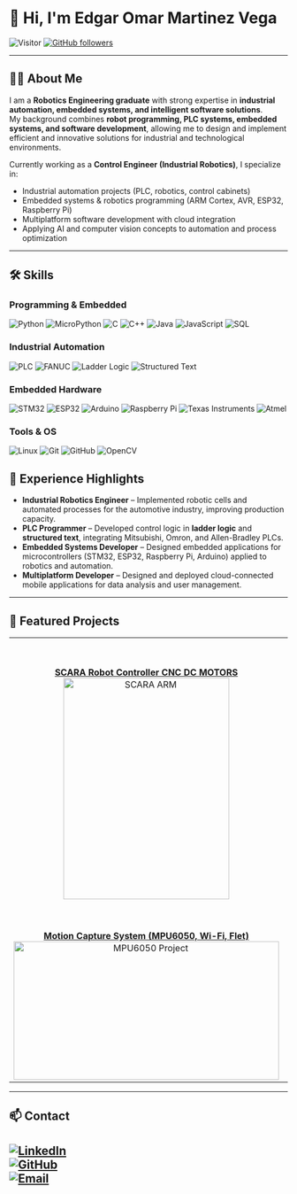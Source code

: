 # 👋 Hi, I'm Edgar Omar Martinez Vega  

![Visitor](https://visitor-badge.laobi.icu/badge?page_id=MemphisOmar.repoName) [![GitHub followers](https://img.shields.io/github/followers/MemphisOmar.svg?style=social&label=Follow)](https://github.com/MemphisOmar?tab=followers)  

---

## 👨‍💻 About Me  

I am a **Robotics Engineering graduate** with strong expertise in **industrial automation, embedded systems, and intelligent software solutions**.  
My background combines **robot programming, PLC systems, embedded systems, and software development**, allowing me to design and implement efficient and innovative solutions for industrial and technological environments.  

Currently working as a **Control Engineer (Industrial Robotics)**, I specialize in:  
- Industrial automation projects (PLC, robotics, control cabinets)  
- Embedded systems & robotics programming (ARM Cortex, AVR, ESP32, Raspberry Pi)  
- Multiplatform software development with cloud integration  
- Applying AI and computer vision concepts to automation and process optimization  

---

## 🛠️ Skills  

### Programming & Embedded  
![Python](https://img.shields.io/badge/Python-3776AB?style=for-the-badge&logo=python&logoColor=white) 
![MicroPython](https://img.shields.io/badge/MicroPython-2B2728?style=for-the-badge&logo=micropython&logoColor=white) 
![C](https://img.shields.io/badge/C-00599C?style=for-the-badge&logo=c&logoColor=white) 
![C++](https://img.shields.io/badge/C++-00599C?style=for-the-badge&logo=cplusplus&logoColor=white) 
![Java](https://img.shields.io/badge/Java-ED8B00?style=for-the-badge&logo=openjdk&logoColor=white) 
![JavaScript](https://img.shields.io/badge/JavaScript-F7DF1E?style=for-the-badge&logo=javascript&logoColor=black) 
![SQL](https://img.shields.io/badge/SQL-003B57?style=for-the-badge&logo=postgresql&logoColor=white)  

### Industrial Automation  
![PLC](https://img.shields.io/badge/PLC%20Programming-FF6F00?style=for-the-badge&logo=siemens&logoColor=white) 
![FANUC](https://img.shields.io/badge/FANUC-FFCC00?style=for-the-badge&logo=robotframework&logoColor=black) 
![Ladder Logic](https://img.shields.io/badge/Ladder%20Logic-0A66C2?style=for-the-badge&logo=logstash&logoColor=white) 
![Structured Text](https://img.shields.io/badge/Structured%20Text-00599C?style=for-the-badge&logo=codeforces&logoColor=white)  

### Embedded Hardware  
![STM32](https://img.shields.io/badge/STM32-03234B?style=for-the-badge&logo=stmicroelectronics&logoColor=white) 
![ESP32](https://img.shields.io/badge/ESP32-000000?style=for-the-badge&logo=espressif&logoColor=white) 
![Arduino](https://img.shields.io/badge/Arduino-00979D?style=for-the-badge&logo=arduino&logoColor=white) 
![Raspberry Pi](https://img.shields.io/badge/Raspberry%20Pi-A22846?style=for-the-badge&logo=raspberrypi&logoColor=white) 
![Texas Instruments](https://img.shields.io/badge/Tiva%20C-CC0000?style=for-the-badge&logo=texasinstruments&logoColor=white) 
![Atmel](https://img.shields.io/badge/Atmel-003366?style=for-the-badge&logo=microchiptechnology&logoColor=white)  

### Tools & OS  
![Linux](https://img.shields.io/badge/Linux-FCC624?style=for-the-badge&logo=linux&logoColor=black) 
![Git](https://img.shields.io/badge/Git-F05032?style=for-the-badge&logo=git&logoColor=white) 
![GitHub](https://img.shields.io/badge/GitHub-181717?style=for-the-badge&logo=github&logoColor=white) 
![OpenCV](https://img.shields.io/badge/OpenCV-5C3EE8?style=for-the-badge&logo=opencv&logoColor=white)  


## 💼 Experience Highlights  

- **Industrial Robotics Engineer** – Implemented robotic cells and automated processes for the automotive industry, improving production capacity.  
- **PLC Programmer** – Developed control logic in **ladder logic** and **structured text**, integrating Mitsubishi, Omron, and Allen-Bradley PLCs.  
- **Embedded Systems Developer** – Designed embedded applications for microcontrollers (STM32, ESP32, Raspberry Pi, Arduino) applied to robotics and automation.  
- **Multiplatform Developer** – Designed and deployed cloud-connected mobile applications for data analysis and user management.  

---

## 📂 Featured Projects  

<p align="center">
  <table>
    <tr>
      <td align="center" width="50%">
        <a href="https://github.com/MemphisOmar/ROBOTIC_ARM_LASER_CNC_WITH_ENCODER-MOTORS">
          <b>SCARA Robot Controller CNC DC MOTORS</b>
        </a>  
        <br>
        <img width="300" height="400" alt="SCARA ARM" src="https://github.com/user-attachments/assets/d5094f06-508c-43d9-bc41-d8fc5604674e" />
      </td>
      <td align="center" width="60%">
        <a href="https://github.com/MemphisOmar/VoltiumApp">
          <b>Voltium App – Multiplatform Development</b>
        </a>  
        <br>
        <img width="350" height="500" alt="Voltium App" src="https://github.com/user-attachments/assets/f64f212f-0936-453b-9ce3-ba4b424835c2" />
      </td>
    </tr>
    <tr>
      <td align="center" width="50%">
        <a href="https://github.com/MemphisOmar/Captura-de-datos-de-movimiento-con-acelerometria">
          <b>Motion Capture System (MPU6050, Wi-Fi, Flet)</b>
        </a>  
        <br>
        <img width="480" height="250" alt="MPU6050 Project" src="https://github.com/user-attachments/assets/bf1552cf-6666-4246-a25b-dbf1eaa10516" />
      </td>
      <td align="center" width="50%">
        <a href="https://github.com/MemphisOmar/Karel_i10Fanuc_Draw_and_Scale">
          <b>Fanuc I10 – ARM Draw and Scale (KAREL)</b>
        </a>  
        <br>
        <img width="480" height="250" alt="FANUC I10" src="https://github.com/user-attachments/assets/27f6a9b2-66e7-4797-b82f-97549475c8ea" />
      </td>
    </tr>
  </table>
</p>

---
## 📫 Contact  
[![LinkedIn](https://img.shields.io/badge/LinkedIn-0A66C2?style=for-the-badge&logo=linkedin&logoColor=white)](https://linkedin.com/in/edgaromarmartinezvega)  
[![GitHub](https://img.shields.io/badge/GitHub-181717?style=for-the-badge&logo=github&logoColor=white)](https://github.com/MemphisOmar)  
[![Email](https://img.shields.io/badge/Email-D14836?style=for-the-badge&logo=gmail&logoColor=white)](mailto:edgaromarmartinezv@gmail.com)  
---
